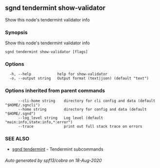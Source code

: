 ## sgnd tendermint show-validator

Show this node's tendermint validator info

### Synopsis

Show this node's tendermint validator info

```
sgnd tendermint show-validator [flags]
```

### Options

```
  -h, --help            help for show-validator
  -o, --output string   Output format (text|json) (default "text")
```

### Options inherited from parent commands

```
      --cli-home string    directory for cli config and data (default "$HOME/.sgncli")
      --home string        directory for config and data (default "$HOME/.sgnd")
      --log_level string   Log level (default "main:info,state:info,*:error")
      --trace              print out full stack trace on errors
```

### SEE ALSO

* [sgnd tendermint](sgnd_tendermint.md)	 - Tendermint subcommands

###### Auto generated by spf13/cobra on 18-Aug-2020
